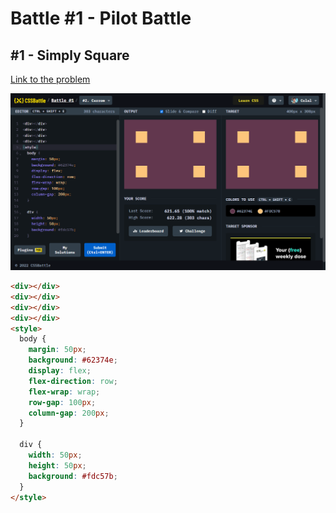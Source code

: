 # Battle #1 - Pilot Battle

## #1 - Simply Square

[Link to the problem](https://cssbattle.dev/play/1)

![result](./images/2-carrom.png)

```html
<div></div>
<div></div>
<div></div>
<div></div>
<style>
  body {
    margin: 50px;
    background: #62374e;
    display: flex;
    flex-direction: row;
    flex-wrap: wrap;
    row-gap: 100px;
    column-gap: 200px;
  }
  
  div {
    width: 50px;
    height: 50px;
    background: #fdc57b;
  }
</style>
```